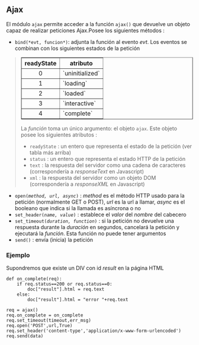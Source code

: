 Ajax
----

El módulo `ajax` permite acceder a la función `ajax()` que devuelve un objeto capaz de realizar peticiones Ajax.Posee los siguientes métodos :

- `bind(*evt, funcion*)`: adjunta la función al evento *evt*. Los eventos se combinan con los siguientes estados de la petición

<blockquote>
<table cellspacing=0 cellpadding=0 border=1><tr><th>readyState</th><th>atributo</th></tr>
<tr><td align="center">0</td><td>`uninitialized`</td></tr>
<tr><td align="center">1</td><td>`loading`</td></tr>
<tr><td align="center">2</td><td>`loaded`</td></tr>
<tr><td align="center">3</td><td>`interactive`</td></tr>
<tr><td align="center">4</td><td>`complete`</td></tr>
</table>

La *función* toma un &uacute;nico argumento: el objeto `ajax`. Este objeto posee los siguientes atributos :

- `readyState` : un entero que representa el estado de la petición (ver tabla más arriba)
- `status` : un entero que representa el estado HTTP de la petici&oacute;n
- `text` : la respuesta del servidor como una cadena de caracteres (corresponder&iacute;a a _responseText_ en Javascript)
- `xml` : la respuesta del servidor como un objeto DOM (corresponder&iacute;a a _responseXML_ en Javascript)

</blockquote>


- <code>open(_method, url, async_)</code> : _method_ es el m&eacute;todo HTTP usado para la petici&oacute;n (normalmente GET o POST), _url_ es la url a llamar, _async_ es el booleano que indica si la llamada es as&iacute;ncrona o no
- <code>set\_header(_name, value_)</code> : establece el _valor_ del _nombre_ del cabecero
- <code>set\_timeout(_duration, function_)</code> : si la petici&oacute;n no devuelve una respuesta durante la _duraci&oacute;n_ en segundos, cancelar&aacute; la petici&oacute;n y ejecutar&aacute; la _funci&oacute;n_. Esta funci&oacute;n no puede tener argumentos
- `send()` : env&iacute;a (inicia) la petici&oacute;n


### Ejemplo

Supondremos que existe un DIV con id _result_ en la p&aacute;gina HTML

    def on_complete(req):
        if req.status==200 or req.status==0:
            doc["result"].html = req.text
        else:
            doc["result"].html = "error "+req.text
    
    req = ajax()
    req.on_complete = on_complete
    req.set_timeout(timeout,err_msg)
    req.open('POST',url,True)
    req.set_header('content-type','application/x-www-form-urlencoded')
    req.send(data)
    